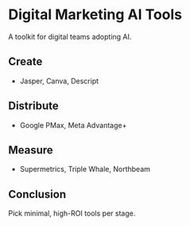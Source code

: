 # Digital Marketing AI Tools

A toolkit for digital teams adopting AI.

## Create
- Jasper, Canva, Descript

## Distribute
- Google PMax, Meta Advantage+

## Measure
- Supermetrics, Triple Whale, Northbeam

## Conclusion
Pick minimal, high-ROI tools per stage.
